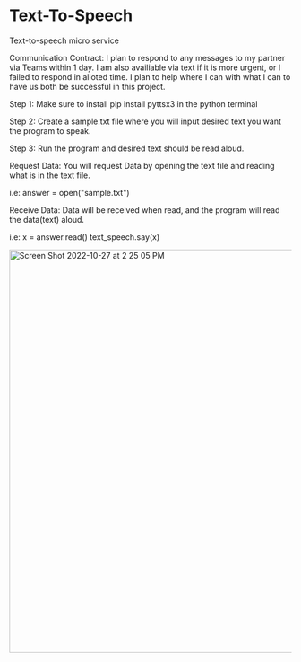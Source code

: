 # Text-To-Speech
Text-to-speech micro service

Communication Contract: I plan to respond to any messages to my partner via Teams within 1 day. I am also availiable via text if it is more urgent, or I failed to respond in alloted time. I plan to help where I can with what I can to have us both be successful in this project.

Step 1: Make sure to install pip install pyttsx3 in the python terminal 

Step 2: Create a sample.txt file where you will input desired text you want the program to speak.

Step 3: Run the program and desired text should be read aloud.


Request Data: You will request Data by opening the text file and reading what is in the text file.

  i.e: answer = open("sample.txt")

Receive Data: Data will be received when read, and the program will read the data(text) aloud.

  i.e: x = answer.read()
       text_speech.say(x)

<img width="718" alt="Screen Shot 2022-10-27 at 2 25 05 PM" src="https://user-images.githubusercontent.com/97166538/198401216-af198fd4-d9fe-4d1a-adc3-501c899854fc.png">
